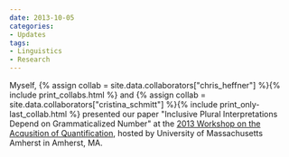 ```yaml
---
date: 2013-10-05
categories:
- Updates
tags:
- Linguistics
- Research
---
```


<p>
Myself, 
{% assign collab = site.data.collaborators["chris_heffner"] %}{% include print_collabs.html %} 
and {% assign collab = site.data.collaborators["cristina_schmitt"] %}{% include print_only-last_collab.html %} 
presented our paper "Inclusive Plural Interpretations Depend on Grammaticalized Number" at the <a href="http://blogs.umass.edu/moiry/2013/09/04/schedule/">2013 Workshop on the Acqusition of Quantification</a>, hosted by University of Massachusetts Amherst in Amherst, MA.
</p>
